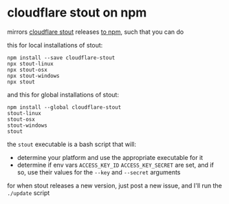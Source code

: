 # cloudflare stout on npm

mirrors [cloudflare stout](https://github.com/cloudflare/stout) releases [to npm](http://npmjs.com/package/cloudflare-stout), such that you can do

this for local installations of stout:

```
npm install --save cloudflare-stout
npx stout-linux
npx stout-osx
npx stout-windows
npx stout
```

and this for global installations of stout:

```
npm install --global cloudflare-stout
stout-linux
stout-osx
stout-windows
stout
```

the `stout` executable is a bash script that will:

- determine your platform and use the appropriate executable for it
- determine if env vars `ACCESS_KEY_ID` `ACCESS_KEY_SECRET` are set, and if so, use their values for the `--key` and `--secret` arguments

for when stout releases a new version, just post a new issue, and I'll run the `./update` script
